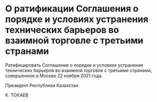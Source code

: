 # О ратификации Соглашения о порядке и условиях устранения технических барьеров во взаимной торговле с третьими странами

Ратифицировать Соглашение о порядке и условиях устранения технических барьеров во взаимной торговле с третьими странами, совершенное в Москве 22 ноября 2021 года.

Президент Республики Казахстан

К. ТОКАЕВ

